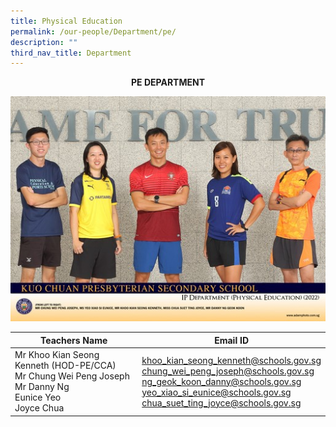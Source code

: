 ```yaml
---
title: Physical Education
permalink: /our-people/Department/pe/
description: ""
third_nav_title: Department
---
```

**<center>PE DEPARTMENT</center>**

![](/images/Our%20People/Departments/pe.jpg)

<table>
<thead>
  <tr>
    <th>Teachers Name</th>
    <th>Email ID</th>
  </tr>
</thead>
<tbody>
  <tr>
    <td>Mr Khoo Kian Seong Kenneth (HOD-PE/CCA)<br>Mr Chung Wei Peng Joseph<br>Mr Danny Ng <br>Eunice Yeo<br>Joyce Chua
</td>
    <td><a href="mailto:khoo_kian_seong_kenneth@schools.gov.sg">khoo_kian_seong_kenneth@schools.gov.sg</a><br><a href="mailto:chung_wei_peng_joseph@schools.gov.sg">chung_wei_peng_joseph@schools.gov.sg</a> <br><a href="mailto:ng_geok_koon_danny@schools.gov.sg">ng_geok_koon_danny@schools.gov.sg</a><br><a href="mailto:yeo_xiao_si_eunice@schools.gov.sg">yeo_xiao_si_eunice@schools.gov.sg</a><br><a href="mailto:chua_suet_ting_joyce@schools.gov.sg
">chua_suet_ting_joyce@schools.gov.sg
</a></td>
  </tr>
</tbody>
</table>